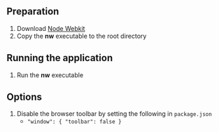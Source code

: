 ## Preparation

1. Download [Node Webkit](https://github.com/nwjs/nw.js/)
2. Copy the **nw** executable to the root directory

## Running the application

1. Run the **nw** executable

## Options

1. Disable the browser toolbar by setting the following in `package.json`
   - `"window": { "toolbar": false }`
